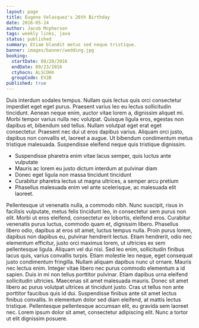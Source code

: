 ```yaml
---
layout: page
title: Eugene Velasquez's 26th Birthday
date: 2016-05-24
author: Jacob Mcpherson
tags: weekly links, java
status: published
summary: Etiam blandit metus sed neque tristique.
banner: images/banner/wedding.jpg
booking:
  startDate: 09/20/2016
  endDate: 09/23/2016
  ctyhocn: ALSCOHX
  groupCode: EV2B
published: true
---
```

Duis interdum sodales tempus. Nullam quis lectus quis orci consectetur imperdiet eget eget purus. Praesent varius leo eu lectus sollicitudin tincidunt. Aenean neque enim, auctor vitae lorem a, dignissim aliquet mi. Morbi tempor varius nulla nec volutpat. Quisque ligula eros, egestas non dapibus et, bibendum sed tellus. Nullam volutpat eget erat eget consectetur. Praesent nec dui ut eros dapibus varius. Aliquam orci justo, dapibus non convallis et, laoreet a augue. Ut bibendum condimentum metus tristique malesuada. Suspendisse eleifend neque quis tristique dignissim.

* Suspendisse pharetra enim vitae lacus semper, quis luctus ante vulputate
* Mauris ac lorem eu justo dictum interdum at pulvinar diam
* Donec eget ligula non massa tincidunt tincidunt
* Curabitur pharetra lectus ut magna ultrices, a semper arcu pretium
* Phasellus malesuada enim vel ante scelerisque, ac malesuada elit laoreet.

Pellentesque ut venenatis nulla, a commodo nibh. Nunc suscipit, risus in facilisis vulputate, metus felis tincidunt leo, in consectetur sem purus non elit. Morbi ut eros eleifend, consectetur ex lobortis, eleifend eros. Curabitur venenatis purus luctus, commodo quam et, dignissim libero. Phasellus libero odio, dapibus at eros sit amet, luctus tempus nulla. Proin purus lorem, dapibus non dapibus eu, pulvinar hendrerit lectus. Etiam hendrerit, odio nec elementum efficitur, justo orci maximus lorem, ut ultricies ex sem pellentesque ligula. Aliquam vel dui nisi. Sed leo enim, sollicitudin finibus lacus quis, varius convallis turpis. Etiam molestie leo neque, eget consequat justo condimentum fringilla. Nullam aliquam dapibus nunc ut ornare. Mauris nec lectus enim.
Integer vitae libero nec purus commodo elementum a id sapien. Duis in mi non tellus porttitor pulvinar. Etiam dapibus urna eleifend sollicitudin ultricies. Maecenas sit amet malesuada mauris. Donec sit amet libero ac purus volutpat ultrices at tincidunt justo. Cras ut tellus non ante porttitor faucibus quis id dui. Suspendisse finibus ante sit amet lectus finibus convallis. In elementum dolor sed diam eleifend, at mattis lectus tristique. Pellentesque pellentesque accumsan elit, eu gravida sem laoreet nec. Lorem ipsum dolor sit amet, consectetur adipiscing elit. Nunc a tortor ut elit dignissim posuere.
